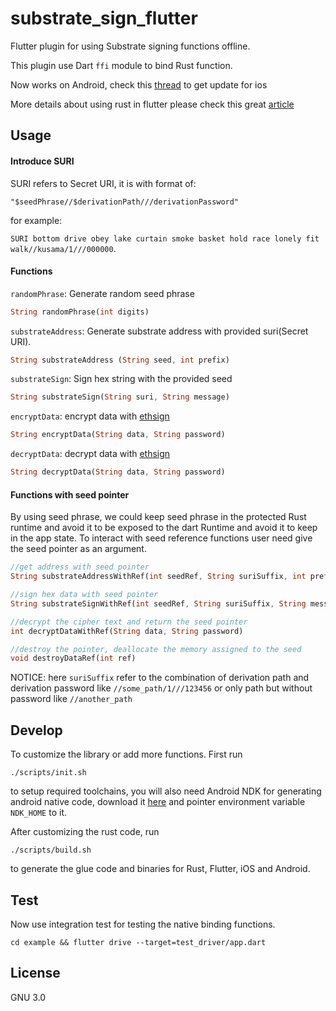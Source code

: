 # substrate_sign_flutter

Flutter plugin for using Substrate signing functions offline.

This plugin use Dart `ffi` module to bind Rust function. 

Now works on Android, check this [thread](https://github.com/flutter/flutter/issues/33227#issuecomment-611838825) to get update for ios

More details about using rust in flutter please check this great [article](https://medium.com/flutter-community/using-ffi-on-flutter-plugins-to-run-native-rust-code-d64c0f14f9c2)

## Usage

#### Introduce SURI

SURI refers to Secret URI, it is with format of:

`"$seedPhrase//$derivationPath///derivationPassword"`

for example:

 `SURI bottom drive obey lake curtain smoke basket hold race lonely fit walk//kusama/1///000000`.
 
#### Functions

`randomPhrase`: Generate random seed phrase

```dart
String randomPhrase(int digits)
```

`substrateAddress`: Generate substrate address with provided suri(Secret URI). 
```dart
String substrateAddress (String seed, int prefix) 
```

`substrateSign`: Sign hex string with the provided seed
```dart
String substrateSign(String suri, String message)
```

`encryptData`: encrypt data with [ethsign](https://github.com/tomusdrw/ethsign)
```dart
String encryptData(String data, String password) 
```

`decryptData`: decrypt data with [ethsign](https://github.com/tomusdrw/ethsign)
```dart
String decryptData(String data, String password)
```

#### Functions with seed pointer

By using seed phrase, we could keep seed phrase in the protected Rust runtime and avoid it to be exposed to the dart Runtime and avoid it to keep in the app state. To interact with seed reference functions user need give the seed pointer as an argument.

```dart
//get address with seed pointer
String substrateAddressWithRef(int seedRef, String suriSuffix, int prefix)

//sign hex data with seed pointer
String substrateSignWithRef(int seedRef, String suriSuffix, String message)

//decrypt the cipher text and return the seed pointer
int decryptDataWithRef(String data, String password)

//destroy the pointer, deallocate the memory assigned to the seed
void destroyDataRef(int ref)
```

NOTICE: here `suriSuffix` refer to the combination of derivation path and derivation password like `//some_path/1///123456` or only path but without password like `//another_path`

## Develop
To customize the library or add more functions. First run
```shell script
./scripts/init.sh
```
to setup required toolchains, you will also need Android NDK for generating android native code, download it [here](https://developer.android.com/ndk/downloads) and pointer environment variable `NDK_HOME` to it.

After customizing the rust code, run 
```shell script
./scripts/build.sh
```
to generate the glue code and binaries for Rust, Flutter, iOS and Android.

## Test

Now use integration test for testing the native binding functions.
```shell script
cd example && flutter drive --target=test_driver/app.dart
```

## License 
GNU 3.0
